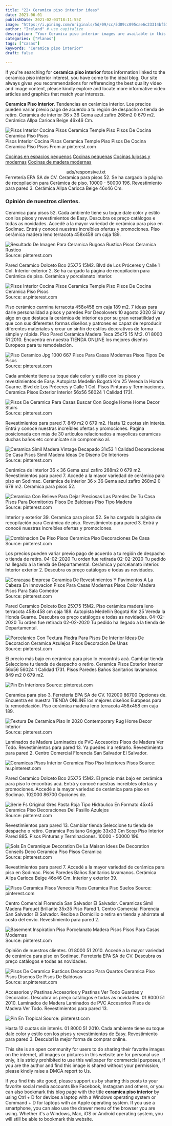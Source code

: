 ```yaml
---
title: "22+ Ceramica piso interior ideas"
date: 2021-06-01
publishDate: 2021-02-03T18:11:55Z
image: "https://i.pinimg.com/originals/5d/09/cc/5d09cc095cae6c23314bf51d169d3ae4.jpg"
author: "Ireland" # use capitalize
description: "Your Ceramica piso interior images are available in this site. Ceramica piso interior are a topic that is being searched for and liked by netizens today. You can Get the Ceramica piso interior files here. Download all free vectors."
categories: ["Planos"]
tags: ["casas"]
keywords: "Ceramica piso interior"
draft: false

---
```


If you're searching for **ceramica piso interior** fotos information linked to the ceramica piso interior interest, you have come to the ideal  blog.  Our site always  gives you  recommendations  for refferencing  the best  quality video and image  content, please kindly explore and locate more informative video articles and graphics  that match your interests.

**Ceramica Piso Interior**. Tendencias en cerámica interior. Los precios pueden variar previo pago de acuerdo a tu región de despacho o tienda de retiro. Cerámica de interior 36 x 36 Gema azul zafiro 268m2 0 679 m2. Cerámica Allpa Carioca Beige 46x46 Cm.

![Pisos Interior Cocina Pisos Ceramica Temple Piso Pisos De Cocina Ceramica Piso Pisos](https://i.pinimg.com/originals/39/85/31/39853169282ac023e452c367a165852c.jpg "Pisos Interior Cocina Pisos Ceramica Temple Piso Pisos De Cocina Ceramica Piso Pisos")
Pisos Interior Cocina Pisos Ceramica Temple Piso Pisos De Cocina Ceramica Piso Pisos From ar.pinterest.com

[Cocinas en espacios pequenos](/cocinas-en-espacios-pequenos/)
[Cocinas pequenas](/cocinas-pequenas/)
[Cocinas lujosas y modernas](/cocinas-lujosas-y-modernas/)
[Cocinas de madera modernas](/cocinas-de-madera-modernas/)
<div class="d-block p-4">
<center><noscript><span>ads/responsive.txt</span></noscript></center>
</div>
Ferretería EPA SA de CV. Ceramica para pisos 52. Se ha cargado la página de recopilación para Cerámica de piso. 10000 - 50000 196. Revestimiento para pared 3. Cerámica Allpa Carioca Beige 46x46 Cm.

### Opinión de nuestros clientes.

Ceramica para pisos 52. Cada ambiente tiene su toque dale color y estilo con los pisos y revestimientos de Easy. Descubra os preço catálogos e todas as novidades. Accedé a la mayor variedad de cerámica para piso en Sodimac. Entrá y conocé nuestras increíbles ofertas y promociones. Piso cerámica madera leno terracota 458x458 cm caja 189.


![Resultado De Imagen Para Ceramica Rugosa Rustica Pisos Ceramica Rustico](https://i.pinimg.com/originals/a5/94/8b/a5948bbbabacd2b0ddef92e246c9507b.jpg "Resultado De Imagen Para Ceramica Rugosa Rustica Pisos Ceramica Rustico")
Source: pinterest.com

Pared Ceramico Dolceto Bco 25X75 15M2. Blvd de Los Próceres y Calle 1 Col. Interior exterior 2. Se ha cargado la página de recopilación para Cerámica de piso. Cerámica y porcelanato interior.

![Pisos Interior Cocina Pisos Ceramica Temple Piso Pisos De Cocina Ceramica Piso Pisos](https://i.pinimg.com/originals/39/85/31/39853169282ac023e452c367a165852c.jpg "Pisos Interior Cocina Pisos Ceramica Temple Piso Pisos De Cocina Ceramica Piso Pisos")
Source: ar.pinterest.com

Piso cerámico carmina terracota 458x458 cm caja 189 m2. 7 ideas para darle personalidad a pisos y paredes Por Decolovers 10 agosto 2020 Si hay algo en que destaca la cerámica de interior es por su gran versatilidad ya que con sus diferentes formas diseños y patrones es capaz de reproducir diferentes materiales y crear un sinfín de estilos decorativos de forma simple y rápida. Piso Pared Cerámica Madera Teca 25x75 15 Mt2. 01 8000 51 2010. Encuentra en nuestra TIENDA ONLINE los mejores diseños Europeos para tu remodelación.

![Piso Ceramico Jpg 1000 667 Pisos Para Casas Modernas Pisos Tipos De Pisos](https://i.pinimg.com/originals/3d/d9/75/3dd97559d837c2de8c98ae88311de2b0.jpg "Piso Ceramico Jpg 1000 667 Pisos Para Casas Modernas Pisos Tipos De Pisos")
Source: pinterest.com

Cada ambiente tiene su toque dale color y estilo con los pisos y revestimientos de Easy. Autopista Medellín Bogotá Km 25 Vereda la Honda Guarne. Blvd de Los Próceres y Calle 1 Col. Pisos Pinturas y Terminaciones. Ceramica Pisos Exterior Interior 56x56 56024 1 Calidad 1731.

![Pisos De Ceramica Para Casas Buscar Con Google Home Home Decor Stairs](https://i.pinimg.com/originals/93/77/89/93778943cd0f79d4d98f2940dbe3e0a6.jpg "Pisos De Ceramica Para Casas Buscar Con Google Home Home Decor Stairs")
Source: pinterest.com

Revestimientos para pared 7. 849 m2 0 679 m2. Hasta 12 cuotas sin interés. Entrá y conocé nuestras increíbles ofertas y promociones. Pagina posicionada con más de 30 artículos relacionados a mayolicas ceramicas duchas baños etc comunícate sin compromiso al.

![Ceramica Simil Madera Vintage Decapado 31x53 1 Calidad Decoraciones De Casa Pisos Simil Madera Ideas De Diseno De Interiores](https://i.pinimg.com/originals/be/ed/0b/beed0b374be5fd9a32ecfaa0566ae237.webp "Ceramica Simil Madera Vintage Decapado 31x53 1 Calidad Decoraciones De Casa Pisos Simil Madera Ideas De Diseno De Interiores")
Source: pinterest.com

Cerámica de interior 36 x 36 Gema azul zafiro 268m2 0 679 m2. Revestimientos para pared 7. Accedé a la mayor variedad de cerámica para piso en Sodimac. Cerámica de interior 36 x 36 Gema azul zafiro 268m2 0 679 m2. Ceramica para pisos 52.

![Ceramica Con Relieve Para Dejar Preciosas Las Paredes De Tu Casa Pisos Para Dormitorios Pisos De Baldosas Piso Tipo Madera](https://i.pinimg.com/originals/1f/89/f2/1f89f2c13c00c1a0c73f7e3b34c60967.png "Ceramica Con Relieve Para Dejar Preciosas Las Paredes De Tu Casa Pisos Para Dormitorios Pisos De Baldosas Piso Tipo Madera")
Source: pinterest.com

Interior y exterior 39. Ceramica para pisos 52. Se ha cargado la página de recopilación para Cerámica de piso. Revestimiento para pared 3. Entrá y conocé nuestras increíbles ofertas y promociones.

![Combinacion De Piso Pisos Ceramica Piso Decoraciones De Casa](https://i.pinimg.com/originals/7c/68/57/7c6857b28e7b53f6a20d68389cb59893.jpg "Combinacion De Piso Pisos Ceramica Piso Decoraciones De Casa")
Source: pinterest.com

Los precios pueden variar previo pago de acuerdo a tu región de despacho o tienda de retiro. 04-02-2020 Tu orden fue retirada 02-02-2020 Tu pedido ha llegado a la tienda de Departamental. Cerámica y porcelanato interior. Interior exterior 2. Descubra os preço catálogos e todas as novidades.

![Ceracasa Empresa Ceramica De Revestimientos Y Pavimentos A La Cabeza En Innovacion Pisos Para Casas Modernas Pisos Color Madera Pisos Para Sala Comedor](https://i.pinimg.com/originals/27/c7/c6/27c7c6f0caaa2b3972f51c60ef52c427.jpg "Ceracasa Empresa Ceramica De Revestimientos Y Pavimentos A La Cabeza En Innovacion Pisos Para Casas Modernas Pisos Color Madera Pisos Para Sala Comedor")
Source: pinterest.com

Pared Ceramico Dolceto Bco 25X75 15M2. Piso cerámica madera leno terracota 458x458 cm caja 189. Autopista Medellín Bogotá Km 25 Vereda la Honda Guarne. Descubra os preço catálogos e todas as novidades. 04-02-2020 Tu orden fue retirada 02-02-2020 Tu pedido ha llegado a la tienda de Departamental.

![Porcelanico Con Textura Piedra Para Pisos De Interior Ideas De Decoracion Ceramica Azulejos Pisos Decoracion De Unas](https://i.pinimg.com/originals/47/5f/4e/475f4e117da4981786af742f34d39c81.jpg "Porcelanico Con Textura Piedra Para Pisos De Interior Ideas De Decoracion Ceramica Azulejos Pisos Decoracion De Unas")
Source: pinterest.com

El precio más bajo en cerámica para piso lo encontrás acá. Cambiar tienda Seleccione tu tienda de despacho o retiro. Ceramica Pisos Exterior Interior 56x56 56024 1 Calidad 1731. Pisos Paredes Baños Sanitarios lavamanos. 849 m2 0 679 m2.

![Pin En Interiores](https://i.pinimg.com/originals/55/f5/e8/55f5e803178cdd1a567f0381c7304590.jpg "Pin En Interiores")
Source: pinterest.com

Ceramica para piso 3. Ferretería EPA SA de CV. 102000 86700 Opciones de. Encuentra en nuestra TIENDA ONLINE los mejores diseños Europeos para tu remodelación. Piso cerámica madera leno terracota 458x458 cm caja 189.

![Textura De Ceramica Piso In 2020 Contemporary Rug Home Decor Interior](https://i.pinimg.com/564x/85/7a/4c/857a4c13694bdba6ed6f1642c270ceb8.jpg "Textura De Ceramica Piso In 2020 Contemporary Rug Home Decor Interior")
Source: pinterest.com

Laminados de Madera Laminados de PVC Accesorios Pisos de Madera Ver Todo. Revestimientos para pared 13. Ya puedes ir a retirarlo. Revestimiento para pared 2. Centro Comercial Florencia San Salvador El Salvador.

![Ceramicas Pisos Interior Ceramica Piso Piso Interiores Pisos](https://i.pinimg.com/originals/c2/1b/9f/c21b9f887272ac26198ce755503bb80f.jpg "Ceramicas Pisos Interior Ceramica Piso Piso Interiores Pisos")
Source: hu.pinterest.com

Pared Ceramico Dolceto Bco 25X75 15M2. El precio más bajo en cerámica para piso lo encontrás acá. Entrá y conocé nuestras increíbles ofertas y promociones. Accedé a la mayor variedad de cerámica para piso en Sodimac. 102000 86700 Opciones de.

![Serie Fs Original Gres Pasta Roja Tipo Hidraulico En Formato 45x45 Ceramica Piso Decoraciones Del Pasillo Azulejos](https://i.pinimg.com/originals/fb/df/b8/fbdfb8afe93836869af6e44fb6f7c882.jpg "Serie Fs Original Gres Pasta Roja Tipo Hidraulico En Formato 45x45 Ceramica Piso Decoraciones Del Pasillo Azulejos")
Source: pinterest.com

Revestimientos para pared 13. Cambiar tienda Seleccione tu tienda de despacho o retiro. Ceramica Positano Griggio 33x33 Cm Scop Piso Interior Pared 885. Pisos Pinturas y Terminaciones. 10000 - 50000 196.

![Sols En Ceramique Decoration De La Maison Idees De Decoration Conseils Deco Ceramica Piso Pisos Ceramica](https://i.pinimg.com/564x/42/83/3f/42833fb4bb6264f73dc370373a89ec88.jpg "Sols En Ceramique Decoration De La Maison Idees De Decoration Conseils Deco Ceramica Piso Pisos Ceramica")
Source: pinterest.com

Revestimientos para pared 7. Accedé a la mayor variedad de cerámica para piso en Sodimac. Pisos Paredes Baños Sanitarios lavamanos. Cerámica Allpa Carioca Beige 46x46 Cm. Interior y exterior 39.

![Pisos Ceramica Pisos Venecia Pisos Ceramica Piso Suelos](https://i.pinimg.com/originals/07/06/96/07069677d5bf554a256444b707a6294c.jpg "Pisos Ceramica Pisos Venecia Pisos Ceramica Piso Suelos")
Source: pinterest.com

Centro Comercial Florencia San Salvador El Salvador. Ceramicas Simil Madera Parquet Brillante 35x35 Piso Pared 1. Centro Comercial Florencia San Salvador El Salvador. Recibe a Domicilio o retira en tienda y ahórrate el costo del envío. Revestimiento para pared 2.

![Basement Inspiration Piso Porcelanato Madera Pisos Pisos Para Casas Modernas](https://i.pinimg.com/originals/c1/b2/21/c1b221499a8067582cf0c9d1accbe5e0.jpg "Basement Inspiration Piso Porcelanato Madera Pisos Pisos Para Casas Modernas")
Source: pinterest.com

Opinión de nuestros clientes. 01 8000 51 2010. Accedé a la mayor variedad de cerámica para piso en Sodimac. Ferretería EPA SA de CV. Descubra os preço catálogos e todas as novidades.

![Pisos De Ceramica Rusticos Decoracao Para Quartos Ceramica Piso Pisos Disenos De Pisos De Baldosas](https://i.pinimg.com/originals/e4/e1/f6/e4e1f626ea901a5454bbdec743f7da24.jpg "Pisos De Ceramica Rusticos Decoracao Para Quartos Ceramica Piso Pisos Disenos De Pisos De Baldosas")
Source: ar.pinterest.com

Accesorios y Pastinas Accesorios y Pastinas Ver Todo Guardas y Decorados. Descubra os preço catálogos e todas as novidades. 01 8000 51 2010. Laminados de Madera Laminados de PVC Accesorios Pisos de Madera Ver Todo. Revestimientos para pared 13.

![Pin En Tropical](https://i.pinimg.com/originals/5d/09/cc/5d09cc095cae6c23314bf51d169d3ae4.jpg "Pin En Tropical")
Source: pinterest.com

Hasta 12 cuotas sin interés. 01 8000 51 2010. Cada ambiente tiene su toque dale color y estilo con los pisos y revestimientos de Easy. Revestimiento para pared 3. Descubrí la mejor forma de comprar online.

This site is an open community for users to do sharing their favorite images on the internet, all images or pictures in this website are for personal use only, it is stricly prohibited to use this wallpaper for commercial purposes, if you are the author and find this image is shared without your permission, please kindly raise a DMCA report to Us.

If you find this site good, please support us by sharing this posts to your favorite social media accounts like Facebook, Instagram and others, or you can also bookmark this blog page with the title **ceramica piso interior** by using Ctrl + D for devices a laptop with a Windows operating system or Command + D for laptops with an Apple operating system. If you use a smartphone, you can also use the drawer menu of the browser you are using. Whether it's a Windows, Mac, iOS or Android operating system, you will still be able to bookmark this website.
